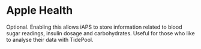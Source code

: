# Apple Health
Optional. Enabling this allows iAPS to store information related to blood sugar readings, insulin dosage and carbohydrates. Useful for those who like to analyse their data with TidePool.